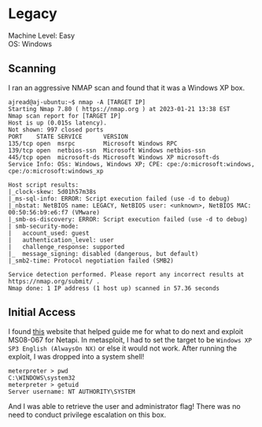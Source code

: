 # Legacy

Machine Level: Easy <br />
OS: Windows

## Scanning
I ran an aggressive NMAP scan and found that it was a Windows XP box. 
```
ajread@aj-ubuntu:~$ nmap -A [TARGET IP]
Starting Nmap 7.80 ( https://nmap.org ) at 2023-01-21 13:38 EST
Nmap scan report for [TARGET IP]
Host is up (0.015s latency).
Not shown: 997 closed ports
PORT    STATE SERVICE      VERSION
135/tcp open  msrpc        Microsoft Windows RPC
139/tcp open  netbios-ssn  Microsoft Windows netbios-ssn
445/tcp open  microsoft-ds Microsoft Windows XP microsoft-ds
Service Info: OSs: Windows, Windows XP; CPE: cpe:/o:microsoft:windows, cpe:/o:microsoft:windows_xp

Host script results:
|_clock-skew: 5d01h57m38s
|_ms-sql-info: ERROR: Script execution failed (use -d to debug)
|_nbstat: NetBIOS name: LEGACY, NetBIOS user: <unknown>, NetBIOS MAC: 00:50:56:b9:e6:f7 (VMware)
|_smb-os-discovery: ERROR: Script execution failed (use -d to debug)
| smb-security-mode: 
|   account_used: guest
|   authentication_level: user
|   challenge_response: supported
|_  message_signing: disabled (dangerous, but default)
|_smb2-time: Protocol negotiation failed (SMB2)

Service detection performed. Please report any incorrect results at https://nmap.org/submit/ .
Nmap done: 1 IP address (1 host up) scanned in 57.36 seconds
```
## Initial Access 
I found [this](https://www.binarytides.com/hack-windows-xp-metasploit/) website that helped guide me for what to do next and exploit MS08-067 for Netapi. In metasploit, I had to set the target to be ```Windows XP SP3 English (AlwaysOn NX)``` or else it would not work. After running the exploit, I was dropped into a system shell! 
```
meterpreter > pwd
C:\WINDOWS\system32
meterpreter > getuid
Server username: NT AUTHORITY\SYSTEM
```
And I was able to retrieve the user and administrator flag! There was no need to conduct privilege escalation on this box. 
